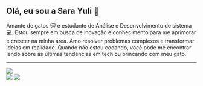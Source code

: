 ## Olá, eu sou a Sara Yuli 👋

Amante de gatos 🐱 e estudante de Análise e Desenvolvimento de sistema 💻.
Estou sempre em busca de inovação e conhecimento para me aprimorar e crescer na minha área. Amo resolver problemas complexos e transformar ideias em realidade. Quando não estou codando, você pode me encontrar lendo sobre as últimas tendências em tech ou brincando com meu gato. 

<hr>
  
<div>
<a href= "www.linkedin.com/in/sara-yuli-balieiro-4669211bb" target= "_blank"><img src= "https://img.shields.io/badge/LinkedIn-0077B5?style=for-the-badge&logo=linkedin&logoColor=white" target= "_blank"></a></div>
<a href= "sarayuli@gmail.com" target= "_blank" ><img src= "https://img.shields.io/badge/Gmail-D14836?style=for-the-badge&logo=gmail&logoColor=white" target= "_blank"></a></div>
<a href= "(https://discord.com/channels/@me)" target= "_blank"><img src= "https://img.shields.io/badge/Discord-7289DA?style=for-the-badge&logo=discord&logoColor=white" target= "_blank"></a>


<!--
**SaraYuli/SaraYuli** is a ✨ _special_ ✨ repository because its `README.md` (this file) appears on your GitHub profile.

Here are some ideas to get you started:

- 🔭 I’m currently working on ...
- 🌱 I’m currently learning ...
- 👯 I’m looking to collaborate on ...
- 🤔 I’m looking for help with ...
- 💬 Ask me about ...
- 📫 How to reach me: ...
- 😄 Pronouns: ...
- ⚡ Fun fact: ...
-->
